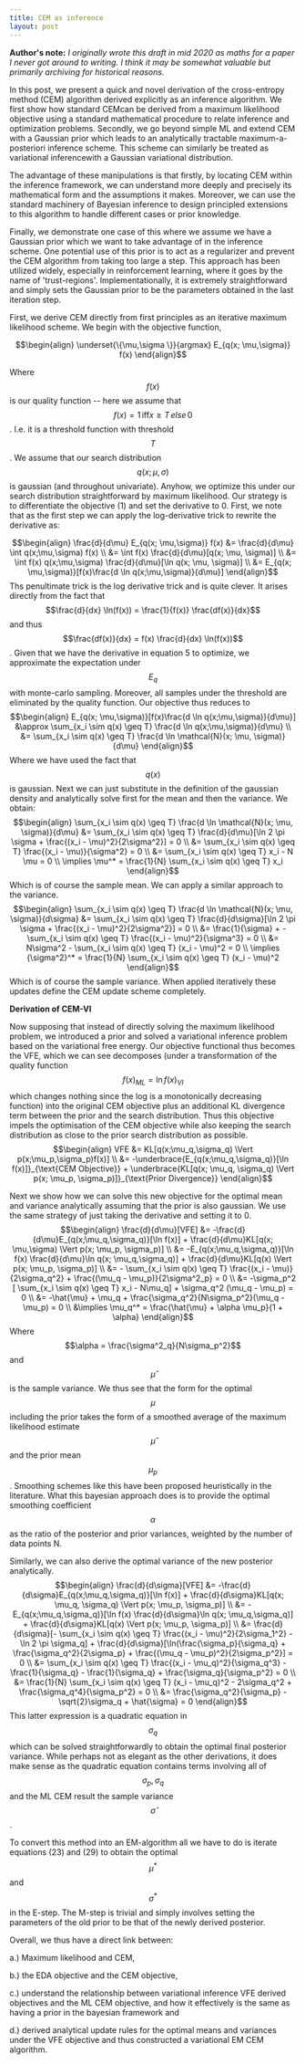 ```yaml
---
title: CEM as inference
layout: post
---
```


**Author's note:** *I originally wrote this draft in mid 2020 as maths for a paper I never got around to writing. I think it may be somewhat valuable but primarily archiving for historical reasons.*

In this post, we present a quick and novel derivation of the cross-entropy method (CEM) algorithm derived explicitly as an inference algorithm. We first show how standard CEMcan be derived from a maximum likelihood objective using a standard mathematical procedure to relate inference and optimization problems. Secondly, we go beyond simple ML and extend CEM with a Gaussian prior which leads to an analytically tractable maximum-a-posteriori inference scheme.  This scheme can similarly be treated as variational inferencewith a Gaussian variational distribution. 

The advantage of these manipulations is that firstly, by locating CEM within the inference framework, we can understand more deeply and precisely its mathematical form and the assumptions it makes. Moreover, we can use the standard machinery of Bayesian inference to design principled extensions to this algorithm to handle different cases or prior knowledge.

Finally, we demonstrate one case of this where we assume we have a Gaussian prior which we want to take advantage of in the inference scheme. One potential use of this prior is to act as a regularizer and prevent the CEM algorithm from taking too large a step. This approach has been utilized widely, especially in reinforcement learning, where it goes by the name of 'trust-regions'. Implementationally, it is extremely straightforward
and simply sets the Gaussian prior to be the parameters obtained in the last iteration step.

First, we derive CEM directly from first principles as an iterative maximum likelihood scheme. We begin with the objective function,

$$\begin{align}
    \underset{\{\mu,\sigma \}}{argmax} E_{q(x; \mu,\sigma)} f(x)
\end{align}$$

Where $$f(x)$$ is our quality function -- here we assume that $$f(x) = 1 \, \text{iff} x \geq T \, else \, 0$$. I.e. it is a threshold function with threshold $$T$$. We assume that our search distribution $$q(x; \mu, \sigma)$$ is gaussian (and throughout univariate).
Anyhow, we optimize this under our search distribution straightforward by maximum likelihood. Our strategy is to differentiate the objective (1) and set the derivative to 0. First, we note that as the first step we can apply the log-derivative trick to rewrite the derivative as:

$$\begin{align}
    \frac{d}{d\mu} E_{q(x; \mu,\sigma)} f(x) &= \frac{d}{d\mu} \int q(x;\mu,\sigma) f(x) \\
    &= \int f(x) \frac{d}{d\mu}[q(x; \mu, \sigma)] \\
    &= \int f(x) q(x;\mu,\sigma) \frac{d}{d\mu}[\ln q(x; \mu, \sigma)] \\
    &= E_{q(x; \mu,\sigma)}[f(x)\frac{d \ln q(x;\mu,\sigma)}{d\mu}]
\end{align}$$
Ths penultimate trick is the log derivative trick and is quite clever. It arises directly from the fact that $$\frac{d}{dx} \ln(f(x)) = \frac{1}{f(x)} \frac{df(x)}{dx}$$ and thus $$\frac{df(x)}{dx} = f(x) \frac{d}{dx} \ln(f(x))$$. Given that we have the derivative in equation 5 to optimize, we approximate the expectation under $$E_q$$ with monte-carlo sampling. Moreover, all samples under the threshold are eliminated by the quality function. Our objective thus reduces to
$$\begin{align}
    E_{q(x; \mu,\sigma)}[f(x)\frac{d \ln q(x;\mu,\sigma)}{d\mu}] &\approx \sum_{x_i \sim q(x) \geq T} \frac{d \ln q(x;\mu,\sigma)}{d\mu} \\
    &= \sum_{x_i \sim q(x) \geq T} \frac{d \ln \mathcal{N}(x; \mu, \sigma)}{d\mu}
\end{align}$$
Where we have used the fact that $$q(x)$$ is gaussian. Next we can just substitute in the definition of the gaussian density and analytically solve first for the mean and then the variance. We obtain:
$$\begin{align}
\sum_{x_i \sim q(x) \geq T} \frac{d \ln \mathcal{N}(x; \mu, \sigma)}{d\mu} &= \sum_{x_i \sim q(x) \geq T} \frac{d}{d\mu}[\ln 2 \pi \sigma + \frac{(x_i - \mu)^2}{2\sigma^2}] = 0 \\
&= \sum_{x_i \sim q(x) \geq T} \frac{(x_i - \mu)}{\sigma^2}  = 0 \\
&= \sum_{x_i \sim q(x) \geq T} x_i - N \mu = 0 \\
\implies \mu^* = \frac{1}{N} \sum_{x_i \sim q(x) \geq T} x_i
\end{align}$$
Which is of course the sample mean. We can apply a similar approach to the variance.
$$\begin{align}
    \sum_{x_i \sim q(x) \geq T} \frac{d \ln \mathcal{N}(x; \mu, \sigma)}{d\sigma} &= \sum_{x_i \sim q(x) \geq T} \frac{d}{d\sigma}[\ln 2 \pi \sigma + \frac{(x_i - \mu)^2}{2\sigma^2}] = 0 \\
    &= \frac{1}{\sigma} + -\sum_{x_i \sim q(x) \geq T} \frac{(x_i - \mu)^2}{\sigma^3} = 0 \\
    &= N\sigma^2 - \sum_{x_i \sim q(x) \geq T} (x_i - \mu)^2 = 0 \\
    \implies {\sigma^2}^* = \frac{1}{N} \sum_{x_i \sim q(x) \geq T} (x_i - \mu)^2
\end{align}$$
Which is of course the sample variance. When applied iteratively these updates define the CEM update scheme completely.

**Derivation of CEM-VI**

Now supposing that instead of directly solving the maximum likelihood problem, we introduced a prior and solved a variational inference problem based on the variational free energy. Our objective functional thus becomes the VFE, which we can see decomposes (under a transformation of the quality function $$f(x)_{ML} = \ln f(x)_{VI}$$ which changes nothing since the log is a monotonically decreasing function) into the original CEM objective plus an additional KL divergence term between the prior and the search distribution. Thus this objective impels the optimisation of the CEM objective while also keeping the search distribution as close to the prior search distribution as possible. 
$$\begin{align}
    VFE &= KL[q(x;\mu_q,\sigma_q) \Vert p(x;\mu_p,\sigma_p)f(x)] \\
    &= -\underbrace{E_{q(x;\mu_q,\sigma_q)}[\ln f(x)]}_{\text{CEM Objective}} + \underbrace{KL[q(x; \mu_q, \sigma_q) \Vert p(x; \mu_p, \sigma_p)]}_{\text{Prior Divergence}}
\end{align}$$

Next we show how we can solve this new objective for the optimal mean and variance analytically assuming that the prior is also gaussian. We use the same strategy of just taking the derivative and setting it to 0.
$$\begin{align}
    \frac{d}{d\mu}[VFE] &= -\frac{d}{d\mu}E_{q(x;\mu_q,\sigma_q)}[\ln f(x)] + \frac{d}{d\mu}KL[q(x; \mu,\sigma) \Vert p(x; \mu_p, \sigma_p)] \\
    &= -E_{q(x;\mu_q,\sigma_q)}[\ln f(x) \frac{d}{d\mu}\ln q(x; \mu_q,\sigma_q)] + \frac{d}{d\mu}KL[q(x) \Vert p(x; \mu_p, \sigma_p)] \\
    &= - \sum_{x_i \sim q(x) \geq T} \frac{(x_i - \mu)}{2\sigma_q^2} + \frac{(\mu_q - \mu_p)}{2\sigma^2_p} = 0 \\ 
    &= -\sigma_p^2 [ \sum_{x_i \sim q(x) \geq T} x_i - N\mu_q] + \sigma_q^2 (\mu_q - \mu_p) = 0 \\
    &= -\hat{\mu} + \mu_q + \frac{\sigma_q^2}{N\sigma_p^2}(\mu_q - \mu_p) = 0 \\
    &\implies \mu_q^* = \frac{\hat{\mu} + \alpha \mu_p}{1 + \alpha}
\end{align}$$
Where $$\alpha = \frac{\sigma^2_q}{N\sigma_p^2}$$ and $$\hat{\mu}$$ is the sample variance. We thus see that the form for the optimal $$\mu$$ including the prior takes the form of a smoothed average of the maximum likelihood estimate $$\hat{\mu}$$ and the prior mean $$\mu_p$$. Smoothing schemes like this have been proposed heuristically in the literature. What this bayesian approach does is to provide the optimal smoothing coefficient $$\alpha$$ as the ratio of the posterior and prior variances, weighted by the number of data points N.

Similarly, we can also derive the optimal variance of the new posterior analytically. 
$$\begin{align}
    \frac{d}{d\sigma}[VFE] &= -\frac{d}{d\sigma}E_{q(x;\mu_q,\sigma_q)}[\ln f(x)] + \frac{d}{d\sigma}KL[q(x; \mu_q, \sigma_q) \Vert p(x; \mu_p, \sigma_p)] \\
    &= -E_{q(x;\mu_q,\sigma_q)}[\ln f(x) \frac{d}{d\sigma}\ln q(x; \mu_q,\sigma_q)] + \frac{d}{d\sigma}KL[q(x) \Vert p(x; \mu_p, \sigma_p)] \\
    &= \frac{d}{d\sigma}[- \sum_{x_i \sim q(x) \geq T} \frac{(x_i - \mu)^2}{2\sigma_1^2} - \ln 2 \pi \sigma_q] + \frac{d}{d\sigma}[\ln(\frac{\sigma_p}{\sigma_q} + \frac{\sigma_q^2}{2\sigma_p} + \frac{(\mu_q - \mu_p)^2}{2\sigma_p^2}] = 0 \\
    &= \sum_{x_i \sim q(x) \geq T} \frac{(x_i - \mu_q)^2}{\sigma_q^3} - \frac{1}{\sigma_q} - \frac{1}{\sigma_q} + \frac{\sigma_q}{\sigma_p^2} = 0 \\
    &= \frac{1}{N} \sum_{x_i \sim q(x) \geq T} (x_i - \mu_q)^2  - 2\sigma_q^2 + \frac{\sigma_q^4}{\sigma_p^2} = 0 \\
    &= \frac{\sigma_q^2}{\sigma_p} - \sqrt{2}\sigma_q + \hat{\sigma} = 0
\end{align}$$
This latter expression is a quadratic equation in $$\sigma_q$$ which can be solved straightforwardly to obtain the optimal final posterior variance. While perhaps not as elegant as the other derivations, it does make sense as the quadratic equation contains terms involving all of $$\sigma_p, \sigma_q$$ and the ML CEM result the sample variance $$\hat{\sigma}$$. 

To convert this method into an EM-algorithm all we have to do is iterate equations (23) and (29) to obtain the optimal $$\mu^*$$ and $$\sigma^*$$ in the E-step. The M-step is trivial and simply involves setting the parameters of the old prior to be that of the newly derived posterior. 

Overall, we thus have a direct link between:

a.) Maximum likelihood and CEM,

b.) the EDA objective and the CEM objective,

c.) understand the relationship between variational inference VFE derived objectives and the ML CEM objective, and how it effectively is the same as having a prior in the bayesian framework and 

d.) derived analytical update rules for the optimal means and variances under the VFE objective and thus constructed a variational EM CEM algorithm.

